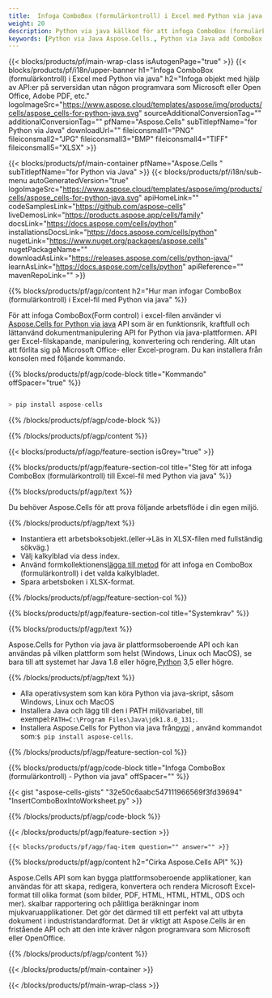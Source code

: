 ```yaml
---
title:  Infoga ComboBox (formulärkontroll) i Excel med Python via java
weight: 20
description: Python via java källkod för att infoga ComboBox (formulärkontroll) i Excel.
keywords: [Python via Java Aspose.Cells., Python via Java add ComboBox into Excel., Python via Java insert ComboBox into Excel., Python via Java create ComboBox in Excel]
---
```

{{< blocks/products/pf/main-wrap-class isAutogenPage="true" >}}
{{< blocks/products/pf/i18n/upper-banner h1="Infoga ComboBox (formulärkontroll) i Excel med Python via java" h2="Infoga objekt med hjälp av API:er på serversidan utan någon programvara som Microsoft eller Open Office, Adobe PDF, etc." logoImageSrc="https://www.aspose.cloud/templates/aspose/img/products/cells/aspose_cells-for-python-java.svg" sourceAdditionalConversionTag="" additionalConversionTag="" pfName="Aspose.Cells" subTitlepfName="for Python via Java" downloadUrl="" fileiconsmall1="PNG" fileiconsmall2="JPG" fileiconsmall3="BMP" fileiconsmall4="TIFF" fileiconsmall5="XLSX" >}}

{{< blocks/products/pf/main-container pfName="Aspose.Cells " subTitlepfName="for Python via Java" >}}
{{< blocks/products/pf/i18n/sub-menu autoGeneratedVersion="true" logoImageSrc="https://www.aspose.cloud/templates/aspose/img/products/cells/aspose_cells-for-python-java.svg" apiHomeLink="" codeSamplesLink="https://github.com/aspose-cells" liveDemosLink="https://products.aspose.app/cells/family" docsLink="https://docs.aspose.com/cells/python" installationsDocsLink="https://docs.aspose.com/cells/python" nugetLink="https://www.nuget.org/packages/aspose.cells" nugetPackageName="" downloadAsLink="https://releases.aspose.com/cells/python-java/" learnAsLink="https://docs.aspose.com/cells/python" apiReference="" mavenRepoLink="" >}}

{{% blocks/products/pf/agp/content h2="Hur man infogar ComboBox (formulärkontroll) i Excel-fil med Python via java" %}}

 För att infoga ComboBox(Form control) i excel-filen använder vi
 [Aspose.Cells for Python via java](https://pypi.org/project/aspose-cells/) 
 API som är en funktionsrik, kraftfull och lättanvänd dokumentmanipulering API for Python via java-plattformen. API ger Excel-filskapande, manipulering, konvertering och rendering. Allt utan att förlita sig på Microsoft Office- eller Excel-program. Du kan installera från konsolen med följande kommando.

{{% blocks/products/pf/agp/code-block title="Kommando" offSpacer="true" %}}

```cs

> pip install aspose-cells

```

{{% /blocks/products/pf/agp/code-block %}}

{{% /blocks/products/pf/agp/content %}}

{{< blocks/products/pf/agp/feature-section isGrey="true" >}}

{{% blocks/products/pf/agp/feature-section-col title="Steg för att infoga ComboBox (formulärkontroll) till Excel-fil med Python via java" %}}

{{% blocks/products/pf/agp/text %}}

Du behöver Aspose.Cells för att prova följande arbetsflöde i din egen miljö.

{{% /blocks/products/pf/agp/text %}}

+ Instantiera ett arbetsboksobjekt.(eller->Läs in XLSX-filen med fullständig sökväg.)
+ Välj kalkylblad via dess index.
 + Använd formkollektionens[lägga till metod](https://reference.aspose.com/cells/python-java/asposecells.api/shapecollection#addComboBox(int,%20int,%20int,%20int,%20int,%20int)) för att infoga en ComboBox (formulärkontroll) i det valda kalkylbladet.
+ Spara arbetsboken i XLSX-format.

{{% /blocks/products/pf/agp/feature-section-col %}}

{{% blocks/products/pf/agp/feature-section-col title="Systemkrav" %}}

{{% blocks/products/pf/agp/text %}}

 Aspose.Cells for Python via java är plattformsoberoende API och kan användas på vilken plattform som helst (Windows, Linux och MacOS), se bara till att systemet har Java 1.8 eller högre,[Python](https://www.python.org/downloads/) 3,5 eller högre.
 
{{% /blocks/products/pf/agp/text %}}

-  Alla operativsystem som kan köra Python via java-skript, såsom Windows, Linux och MacOS
- Installera Java och lägg till den i PATH miljövariabel, till exempel:<code>PATH=C:\Program Files\Java\jdk1.8.0_131;</code>.
-  Installera Aspose.Cells for Python via java från<a href="https://pypi.org/project/aspose-cells/">pypi</a> , använd kommandot som:<code>$ pip install aspose-cells</code>.

{{% /blocks/products/pf/agp/feature-section-col %}}

{{% blocks/products/pf/agp/code-block title="Infoga ComboBox (formulärkontroll) - Python via java" offSpacer="" %}}

{{< gist "aspose-cells-gists" "32e50c6aabc547111966569f3fd39694" "InsertComboBoxIntoWorksheet.py" >}}

{{% /blocks/products/pf/agp/code-block %}}

{{< /blocks/products/pf/agp/feature-section >}}

    {{< blocks/products/pf/agp/faq-item question="" answer="" >}}
 

<!-- aboutfile Starts -->

{{% blocks/products/pf/agp/content h2="Cirka Aspose.Cells API" %}}

Aspose.Cells API som kan bygga plattformsoberoende applikationer, kan användas för att skapa, redigera, konvertera och rendera Microsoft Excel-format till olika format (som bilder, PDF, HTML, HTML, HTML, ODS och mer). skalbar rapportering och pålitliga beräkningar inom mjukvaruapplikationer. Det gör det därmed till ett perfekt val att utbyta dokument i industristandardformat. Det är viktigt att Aspose.Cells är en fristående API och att den inte kräver någon programvara som Microsoft eller OpenOffice.

{{% /blocks/products/pf/agp/content %}}



<!-- aboutfile Ends -->
<!--
{{< blocks/products/pf/agp/other-supported-section title="Other Supported Splitting Formats" subTitle="Using C#, One can also split large file into chunks of many other file formats including." >}}

{{< blocks/products/pf/agp/other-supported-section-item href="https://products.aspose.com/cells/net/splitter/ods/" name="ODS" description="OpenDocument Spreadsheet File" >}}
{{< blocks/products/pf/agp/other-supported-section-item href="https://products.aspose.com/cells/net/splitter/xls/" name="XLS" description="Excel Binary Format" >}}
{{< blocks/products/pf/agp/other-supported-section-item href="https://products.aspose.com/cells/net/splitter/xlsb/" name="XLSB" description="Binary Excel Workbook File" >}}
{{< blocks/products/pf/agp/other-supported-section-item href="https://products.aspose.com/cells/net/splitter/xlsm/" name="XLSM" description="Spreadsheet File" >}}

{{< /blocks/products/pf/agp/other-supported-section >}}

-->

{{< /blocks/products/pf/main-container >}}
    
{{< /blocks/products/pf/main-wrap-class >}}
